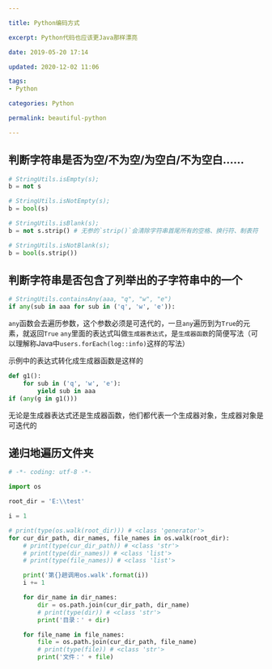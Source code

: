 ```yaml
---

title: Python编码方式

excerpt: Python代码也应该更Java那样漂亮

date: 2019-05-20 17:14

updated: 2020-12-02 11:06

tags:
- Python

categories: Python

permalink: beautiful-python

---
```


## 判断字符串是否为空/不为空/为空白/不为空白……

~~~python
# StringUtils.isEmpty(s);
b = not s

# StringUtils.isNotEmpty(s);
b = bool(s)

# StringUtils.isBlank(s);
b = not s.strip() # 无参的`strip()`会清除字符串首尾所有的空格、换行符、制表符

# StringUtils.isNotBlank(s);
b = bool(s.strip())
~~~



## 判断字符串是否包含了列举出的子字符串中的一个

~~~python
# StringUtils.containsAny(aaa, "q", "w", "e")
if any(sub in aaa for sub in ('q', 'w', 'e')):
~~~



`any`函数会去遍历参数，这个参数必须是可迭代的，一旦`any`遍历到为`True`的元素，就返回`True`
`any`里面的表达式叫做`生成器表达式`，是`生成器函数`的简便写法（可以理解称Java中`users.forEach(log::info)`这样的写法）

示例中的表达式转化成生成器函数是这样的

~~~python
def g1():
    for sub in ('q', 'w', 'e'):
        yield sub in aaa 
if (any(g in g1()))
~~~

无论是生成器表达式还是生成器函数，他们都代表一个生成器对象，生成器对象是可迭代的



## 递归地遍历文件夹

~~~python
# -*- coding: utf-8 -*-

import os

root_dir = 'E:\\test'

i = 1

# print(type(os.walk(root_dir))) # <class 'generator'>
for cur_dir_path, dir_names, file_names in os.walk(root_dir):
    # print(type(cur_dir_path)) # <class 'str'>
    # print(type(dir_names)) # <class 'list'>
    # print(type(file_names)) # <class 'list'>

    print('第{}趟调用os.walk'.format(i))
    i += 1

    for dir_name in dir_names:
        dir = os.path.join(cur_dir_path, dir_name)
        # print(type(dir)) # <class 'str'>
        print('目录：' + dir)

    for file_name in file_names:
        file = os.path.join(cur_dir_path, file_name)
        # print(type(file)) # <class 'str'>
        print('文件：' + file)
~~~

